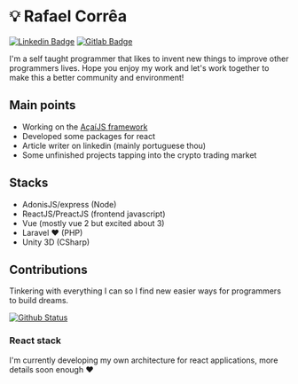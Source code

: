 # :bulb: Rafael Corrêa

[![Linkedin Badge](https://img.shields.io/badge/-LinkedIn-blue?style=for-the-badge&logo=Linkedin&logoColor=white&link=https://www.linkedin.com/in/rcorrea98/)](https://www.linkedin.com/in/rcorrea98/) 
[![Gitlab Badge](https://img.shields.io/badge/-GitLab-white?style=for-the-badge&logo=GitLab&logoColor=orange&link=https://gitlab.com/darklight9811)](https://gitlab.com/darklight9811)

I'm a self taught programmer that likes to invent new things to improve other programmers lives. Hope you enjoy my work and let's work together to make this a better community and environment!

## Main points
- Working on the [AçaíJS framework](https://gitlab.com/acaijs)
- Developed some packages for react
- Article writer on linkedin (mainly portuguese thou)
- Some unfinished projects tapping into the crypto trading market

## Stacks
- AdonisJS/express (Node)
- ReactJS/PreactJS (frontend javascript)
- Vue (mostly vue 2 but excited about 3)
- Laravel :heart: (PHP)
- Unity 3D (CSharp)

## Contributions

Tinkering with everything I can so I find new easier ways for programmers to build dreams.

[![Github Status](https://github-readme-stats.vercel.app/api?username=darklight9811&show_icons=true&title_color=fff&icon_color=79ff97&text_color=9f9f9f&bg_color=151515)](https://github.com/darklight9811)

### React stack
I'm currently developing my own architecture for react applications, more details soon enough :heart:

